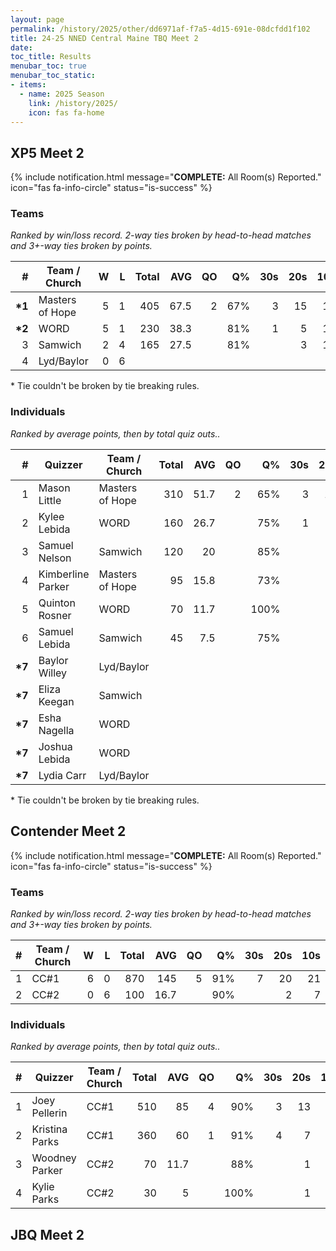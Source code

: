 ```yaml
---
layout: page
permalink: /history/2025/other/dd6971af-f7a5-4d15-691e-08dcfdd1f102
title: 24-25 NNED Central Maine TBQ Meet 2
date: 
toc_title: Results
menubar_toc: true
menubar_toc_static:
- items:
  - name: 2025 Season
    link: /history/2025/
    icon: fas fa-home
---
```



## XP5 Meet 2

{% include notification.html
   message="<b>COMPLETE:</b> All Room(s) Reported."
   icon="fas fa-info-circle"
   status="is-success" %}


### Teams

*Ranked by win/loss record. 2-way ties broken by head-to-head matches and 3+-way ties broken by points.*

| # | Team / Church | W | L | Total | AVG | QO | Q% | 30s | 20s | 10s |
|--:|---|--:|--:|--:|--:|--:|--:|--:|--:|--:|
| **\*1** | Masters of Hope | 5 | 1 | 405 | 67.5 | 2 | 67% | 3 | 15 | 13 |
| **\*2** | WORD | 5 | 1 | 230 | 38.3 |  | 81% | 1 | 5 | 15 |
| 3 | Samwich | 2 | 4 | 165 | 27.5 |  | 81% |  | 3 | 14 |
| 4 | Lyd/Baylor | 0 | 6 |  |  |  |  |  |  |  |

\* Tie couldn't be broken by tie breaking rules.

### Individuals

*Ranked by average points, then by total quiz outs..*

| # | Quizzer | Team / Church | Total | AVG | QO | Q% | 30s | 20s | 10s |
|--:|---|---|--:|--:|--:|--:|--:|--:|--:|
| 1 | Mason Little | Masters of Hope | 310 | 51.7 | 2 | 65% | 3 | 14 | 3 |
| 2 | Kylee Lebida | WORD | 160 | 26.7 |  | 75% | 1 | 4 | 10 |
| 3 | Samuel Nelson | Samwich | 120 | 20 |  | 85% |  | 3 | 8 |
| 4 | Kimberline Parker | Masters of Hope | 95 | 15.8 |  | 73% |  | 1 | 10 |
| 5 | Quinton Rosner | WORD | 70 | 11.7 |  | 100% |  | 1 | 5 |
| 6 | Samuel Lebida | Samwich | 45 | 7.5 |  | 75% |  |  | 6 |
| **\*7** | Baylor Willey | Lyd/Baylor |  |  |  |  |  |  |  |
| **\*7** | Eliza Keegan | Samwich |  |  |  |  |  |  |  |
| **\*7** | Esha Nagella | WORD |  |  |  |  |  |  |  |
| **\*7** | Joshua Lebida | WORD |  |  |  |  |  |  |  |
| **\*7** | Lydia Carr | Lyd/Baylor |  |  |  |  |  |  |  |

\* Tie couldn't be broken by tie breaking rules.

## Contender Meet 2

{% include notification.html
   message="<b>COMPLETE:</b> All Room(s) Reported."
   icon="fas fa-info-circle"
   status="is-success" %}


### Teams

*Ranked by win/loss record. 2-way ties broken by head-to-head matches and 3+-way ties broken by points.*

| # | Team / Church | W | L | Total | AVG | QO | Q% | 30s | 20s | 10s |
|--:|---|--:|--:|--:|--:|--:|--:|--:|--:|--:|
| 1 | CC#1 | 6 | 0 | 870 | 145 | 5 | 91% | 7 | 20 | 21 |
| 2 | CC#2 | 0 | 6 | 100 | 16.7 |  | 90% |  | 2 | 7 |

### Individuals

*Ranked by average points, then by total quiz outs..*

| # | Quizzer | Team / Church | Total | AVG | QO | Q% | 30s | 20s | 10s |
|--:|---|---|--:|--:|--:|--:|--:|--:|--:|
| 1 | Joey Pellerin | CC#1 | 510 | 85 | 4 | 90% | 3 | 13 | 11 |
| 2 | Kristina Parks | CC#1 | 360 | 60 | 1 | 91% | 4 | 7 | 10 |
| 3 | Woodney Parker | CC#2 | 70 | 11.7 |  | 88% |  | 1 | 6 |
| 4 | Kylie Parks | CC#2 | 30 | 5 |  | 100% |  | 1 | 1 |

## JBQ Meet 2

